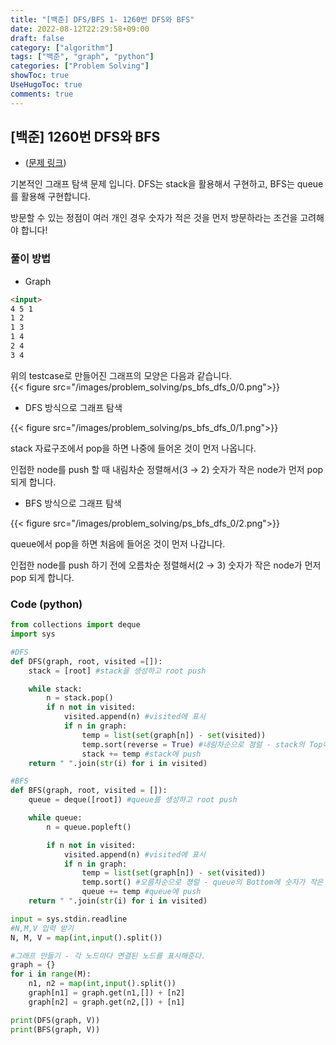 ```yaml
---
title: "[백준] DFS/BFS 1- 1260번 DFS와 BFS"
date: 2022-08-12T22:29:58+09:00
draft: false
category: ["algorithm"]
tags: ["백준", "graph", "python"]
categories: ["Problem Solving"]
showToc: true
UseHugoToc: true
comments: true
---
```


## [백준] 1260번 DFS와 BFS

- ([문제 링크](https://www.acmicpc.net/problem/1260))

기본적인 그래프 탐색 문제 입니다. DFS는 stack을 활용해서 구현하고, BFS는 queue를 활용해 구현합니다.

방문할 수 있는 정점이 여러 개인 경우 숫자가 적은 것을 먼저 방문하라는 조건을 고려해야 합니다!

### 풀이 방법

- Graph

```markdown
<input>
4 5 1
1 2
1 3
1 4
2 4
3 4
```

위의 testcase로 만들어진 그래프의 모양은 다음과 같습니다.  
{{< figure src="/images/problem_solving/ps_bfs_dfs_0/0.png">}}

- DFS 방식으로 그래프 탐색

{{< figure src="/images/problem_solving/ps_bfs_dfs_0/1.png">}}

stack 자료구조에서 pop을 하면 나중에 들어온 것이 먼저 나옵니다.

인접한 node를 push 할 때 내림차순 정렬해서(3 → 2) 숫자가 작은 node가 먼저 pop 되게 합니다.

- BFS 방식으로 그래프 탐색

{{< figure src="/images/problem_solving/ps_bfs_dfs_0/2.png">}}

queue에서 pop을 하면 처음에 들어온 것이 먼저 나갑니다.

인접한 node를 push 하기 전에 오름차순 정렬해서(2 → 3) 숫자가 작은 node가 먼저 pop 되게 합니다.

### Code (python)

```python
from collections import deque
import sys

#DFS
def DFS(graph, root, visited =[]):
    stack = [root] #stack을 생성하고 root push

    while stack:
        n = stack.pop()
        if n not in visited:
            visited.append(n) #visited에 표시
            if n in graph:
                temp = list(set(graph[n]) - set(visited))
                temp.sort(reverse = True) #내림차순으로 졍럴 - stack의 Top에 숫자가 작은 것이 위치하게된다.
                stack += temp #stack에 push
    return " ".join(str(i) for i in visited)

#BFS
def BFS(graph, root, visited = []):
    queue = deque([root]) #queue를 생성하고 root push

    while queue:
        n = queue.popleft()

        if n not in visited:
            visited.append(n) #visited에 표시
            if n in graph:
                temp = list(set(graph[n]) - set(visited))
                temp.sort() #오름차순으로 졍럴 - queue의 Bottom에 숫자가 작은 것이 위치하게된다.
                queue += temp #queue에 push
    return " ".join(str(i) for i in visited)

input = sys.stdin.readline
#N,M,V 입력 받기
N, M, V = map(int,input().split())

#그래프 만들기 - 각 노드마다 연결된 노드를 표시해준다.
graph = {}
for i in range(M):
    n1, n2 = map(int,input().split())
    graph[n1] = graph.get(n1,[]) + [n2]
    graph[n2] = graph.get(n2,[]) + [n1]

print(DFS(graph, V))
print(BFS(graph, V))
```
